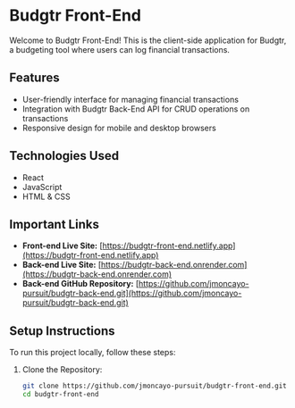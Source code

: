 # Budgtr Front-End

Welcome to Budgtr Front-End! This is the client-side application for Budgtr, a budgeting tool where users can log financial transactions.

## Features

- User-friendly interface for managing financial transactions
- Integration with Budgtr Back-End API for CRUD operations on transactions
- Responsive design for mobile and desktop browsers

## Technologies Used

- React
- JavaScript
- HTML & CSS

## Important Links

- **Front-end Live Site:** [https://budgtr-front-end.netlify.app](https://budgtr-front-end.netlify.app)
- **Back-end Live Site:** [https://budgtr-back-end.onrender.com](https://budgtr-back-end.onrender.com)
- **Back-end GitHub Repository:** [https://github.com/jmoncayo-pursuit/budgtr-back-end.git](https://github.com/jmoncayo-pursuit/budgtr-back-end.git)


## Setup Instructions

To run this project locally, follow these steps:

1. Clone the Repository:
   ```bash
   git clone https://github.com/jmoncayo-pursuit/budgtr-front-end.git
   cd budgtr-front-end